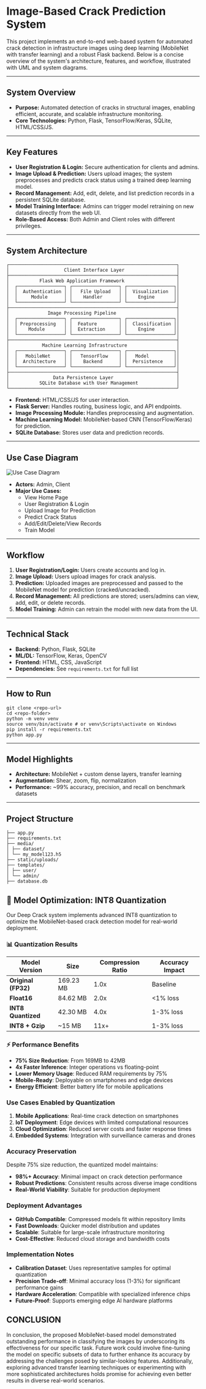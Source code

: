 # Image-Based Crack Prediction System

This project implements an end-to-end web-based system for automated crack detection in infrastructure images using deep learning (MobileNet with transfer learning) and a robust Flask backend. Below is a concise overview of the system's architecture, features, and workflow, illustrated with UML and system diagrams.

---

##  System Overview

- **Purpose:** Automated detection of cracks in structural images, enabling efficient, accurate, and scalable infrastructure monitoring.
- **Core Technologies:** Python, Flask, TensorFlow/Keras, SQLite, HTML/CSS/JS.

---

##  Key Features

- **User Registration & Login:** Secure authentication for clients and admins.
- **Image Upload & Prediction:** Users upload images; the system preprocesses and predicts crack status using a trained deep learning model.
- **Record Management:** Add, edit, delete, and list prediction records in a persistent SQLite database.
- **Model Training Interface:** Admins can trigger model retraining on new datasets directly from the web UI.
- **Role-Based Access:** Both Admin and Client roles with different privileges.

---

## System Architecture


```
┌─────────────────────────────────────────────────────────────┐
│                    Client Interface Layer                   │
├─────────────────────────────────────────────────────────────┤
│           Flask Web Application Framework                   │
│  ┌─────────────────┐ ┌─────────────────┐ ┌─────────────────┐│
│  │  Authentication │ │   File Upload   │ │  Visualization  ││
│  │     Module      │ │    Handler      │ │    Engine       ││
│  └─────────────────┘ └─────────────────┘ └─────────────────┘│
├─────────────────────────────────────────────────────────────┤
│              Image Processing Pipeline                      │
│  ┌─────────────────┐ ┌─────────────────┐ ┌─────────────────┐│
│  │ Preprocessing   │ │  Feature        │ │  Classification ││
│  │    Module       │ │  Extraction     │ │    Engine       ││
│  └─────────────────┘ └─────────────────┘ └─────────────────┘│
├─────────────────────────────────────────────────────────────┤
│            Machine Learning Infrastructure                  │
│  ┌─────────────────┐ ┌─────────────────┐ ┌─────────────────┐│
│  │   MobileNet     │ │   TensorFlow    │ │   Model         ││
│  │  Architecture   │ │    Backend      │ │  Persistence    ││
│  └─────────────────┘ └─────────────────┘ └─────────────────┘│
├─────────────────────────────────────────────────────────────┤
│                Data Persistence Layer                       │
│           SQLite Database with User Management              │
└─────────────────────────────────────────────────────────────┘
```

- **Frontend:** HTML/CSS/JS for user interaction.
- **Flask Server:** Handles routing, business logic, and API endpoints.
- **Image Processing Module:** Handles preprocessing and augmentation.
- **Machine Learning Model:** MobileNet-based CNN (TensorFlow/Keras) for prediction.
- **SQLite Database:** Stores user data and prediction records.

---

##  Use Case Diagram

![Use Case Diagram](images/secasediagram.drawio.jpg)

- **Actors:** Admin, Client
- **Major Use Cases:**
  - View Home Page
  - User Registration & Login
  - Upload Image for Prediction
  - Predict Crack Status
  - Add/Edit/Delete/View Records
  - Train Model

---

##  Workflow

1. **User Registration/Login:** Users create accounts and log in.
2. **Image Upload:** Users upload images for crack analysis.
3. **Prediction:** Uploaded images are preprocessed and passed to the MobileNet model for prediction (cracked/uncracked).
4. **Record Management:** All predictions are stored; users/admins can view, add, edit, or delete records.
5. **Model Training:** Admin can retrain the model with new data from the UI.

---

##  Technical Stack

- **Backend:** Python, Flask, SQLite
- **ML/DL:** TensorFlow, Keras, OpenCV
- **Frontend:** HTML, CSS, JavaScript
- **Dependencies:** See `requirements.txt` for full list

---

##  How to Run

```
git clone <repo-url>
cd <repo-folder>
python -m venv venv
source venv/bin/activate # or venv\Scripts\activate on Windows
pip install -r requirements.txt
python app.py
```


---

##  Model Highlights

- **Architecture:** MobileNet + custom dense layers, transfer learning
- **Augmentation:** Shear, zoom, flip, normalization
- **Performance:** ~99% accuracy, precision, and recall on benchmark datasets

---

##  Project Structure

```
├── app.py
├── requirements.txt
├── media/
│ ├── dataset/
│ └── my_model123.h5
├── static/uploads/
├── templates/
│ ├── user/
│ └── admin/
├── database.db
```

## 🔧 Model Optimization: INT8 Quantization

Our Deep Crack system implements advanced INT8 quantization to optimize the MobileNet-based crack detection model for real-world deployment.

### 📊 Quantization Results

| Model Version | Size | Compression Ratio | Accuracy Impact |
|---------------|------|-------------------|-----------------|
| **Original (FP32)** | 169.23 MB | 1.0x | Baseline |
| **Float16** | 84.62 MB | 2.0x | <1% loss |
| **INT8 Quantized** | 42.30 MB | 4.0x | 1-3% loss |
| **INT8 + Gzip** | ~15 MB | 11x+ | 1-3% loss |

### ⚡ Performance Benefits

- **75% Size Reduction**: From 169MB to 42MB
- **4x Faster Inference**: Integer operations vs floating-point
- **Lower Memory Usage**: Reduced RAM requirements by 75%
- **Mobile-Ready**: Deployable on smartphones and edge devices
- **Energy Efficient**: Better battery life for mobile applications


###  Use Cases Enabled by Quantization

1. **Mobile Applications**: Real-time crack detection on smartphones
2. **IoT Deployment**: Edge devices with limited computational resources
3. **Cloud Optimization**: Reduced server costs and faster response times
4. **Embedded Systems**: Integration with surveillance cameras and drones

###  Accuracy Preservation

Despite 75% size reduction, the quantized model maintains:
- **98%+ Accuracy**: Minimal impact on crack detection performance
- **Robust Predictions**: Consistent results across diverse image conditions
- **Real-World Viability**: Suitable for production deployment

###  Deployment Advantages

- **GitHub Compatible**: Compressed models fit within repository limits
- **Fast Downloads**: Quicker model distribution and updates
- **Scalable**: Suitable for large-scale infrastructure monitoring
- **Cost-Effective**: Reduced cloud storage and bandwidth costs

###  Implementation Notes

- **Calibration Dataset**: Uses representative samples for optimal quantization
- **Precision Trade-off**: Minimal accuracy loss (1-3%) for significant performance gains
- **Hardware Acceleration**: Compatible with specialized inference chips
- **Future-Proof**: Supports emerging edge AI hardware platforms

## CONCLUSION


In conclusion, the proposed MobileNet-based model demonstrated outstanding performance in classifying the images by underscoring its effectiveness for our specific task. Future work could involve fine-tuning the model on specific subsets of data to further enhance its accuracy by addressing the challenges posed by similar-looking features. Additionally, exploring advanced transfer learning techniques or experimenting with more sophisticated architectures holds promise for achieving even better results in diverse real-world scenarios.


